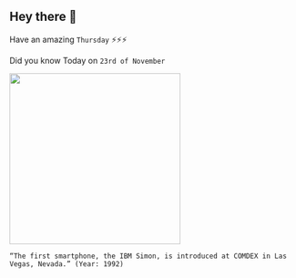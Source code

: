 ## Hey there 👋
Have an amazing `Thursday` ⚡⚡⚡

Did you know Today on `23rd of November`
 
 [<img src="http://wcsa.world/Userfiles/Upload/images/fg.jpg" width="300" />](http://wcsa.world/news/world-almanac-event-academy/wcsa-on-this-day-november-23-2018-the-first-smartphone-the-ibm-simon-is-introduced-at-comdex-in-las-vegas-nevada-in-1992) 
 ```
“The first smartphone, the IBM Simon, is introduced at COMDEX in Las Vegas, Nevada.” (Year: 1992)
```
